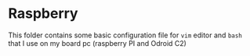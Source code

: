 # Raspberry

This folder contains some basic configuration file for `vim` editor and `bash`
that I use on my board pc (raspberry PI and Odroid C2)

